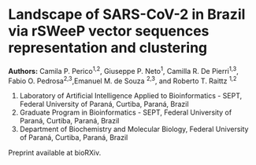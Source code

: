 # Landscape of SARS-CoV-2 in Brazil via rSWeeP vector sequences representation and clustering

**Authors:**
Camila P. Perico<sup>1,2</sup>, Giuseppe P. Neto<sup>1</sup>, Camilla R. De Pierri<sup>1,3</sup>, Fabio O. Pedrosa<sup>2,3</sup>,Emanuel M. de Souza <sup>2,3</sup>, and Roberto T. Raittz <sup>1,2</sup>

1. Laboratory  of Artificial Intelligence Applied to Bioinformatics - SEPT, Federal University of Paraná, Curtiba, Paraná, Brazil
2. Graduate Program in Bioinformatics - SEPT, Federal University of Paraná, Curtiba, Paraná, Brazil
3. Department of Biochemistry and Molecular Biology, Federal University of Paraná, Curtiba, Paraná, Brazil 

Preprint available at bioRXiv.
